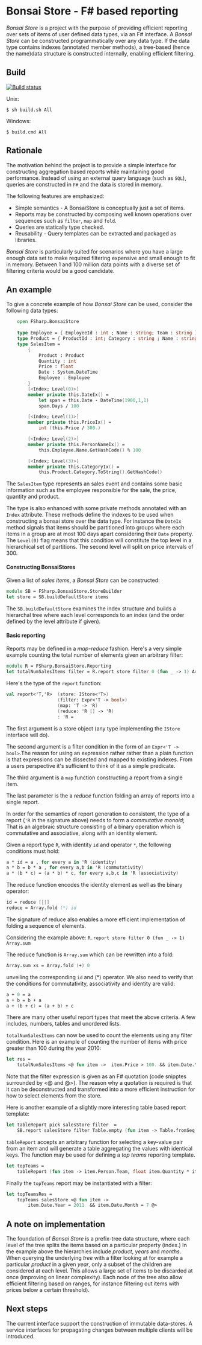 Bonsai Store - F# based reporting
==============================================================
*Bonsai Store* is a project with the purpose of providing efficient reporting over sets of items of user defined data types, via an F# interface. A *Bonsai Store* can be constructed programmatically over any data type. If the data type contains indexes (annotated member methods), a tree-based (hence the name)data structure is constructed internally, enabling efficient filtering.

## Build ##
[![Build status](https://ci.appveyor.com/api/projects/status/6m12l77v5pn7re4e/branch/master?svg=true)](https://ci.appveyor.com/project/jobjo/bonsaistore/branch/master)

Unix:
```
$ sh build.sh All
```
Windows:
```
$ build.cmd All
```

## Rationale  ##
The motivation behind the project is to provide a simple interface for constructing aggregation based reports while maintaining good performance. 
Instead of using an external query language (such as `SQL`), queries are constructed in `F#` and the data is stored in memory.

The following features are emphasized:
* Simple semantics - A BonsaiStore is conceptually just a set of items.
* Reports may be constructed by composing well known operations over sequences such as  `filter`,   `map` and `fold`.
* Queries are statically type checked.
* Reusability - Query templates can be extracted and packaged as libraries.

*Bonsai Store* is particularly suited for scenarios where you have a large enough data set to make required filtering expensive and small enough to fit in memory. Between 1 and 100 million data points with a diverse set of filtering criteria would be a good candidate.

## An example ##

To give a concrete example of how *Bonsai Store* can be used, consider the following data types:

```fsharp
    open FSharp.BonsaiStore
    
    type Employee = { EmployeeId : int ; Name : string; Team : string }
    type Product = { ProductId : int; Category : string ; Name : string }
    type SalesItem = 
        {
            Product : Product
            Quantity : int
            Price : float
            Date : System.DateTime
            Employee : Employee 
        }
        [<Index; Level(0)>]
        member private this.DateIx() = 
            let span = this.Date - DateTime(1900,1,1)
            span.Days / 100

        [<Index; Level(1)>]
        member private this.PriceIx() = 
            int (this.Price / 300.)

        [<Index; Level(2)>]
        member private this.PersonNameIx() = 
            this.Employee.Name.GetHashCode() % 100

        [<Index; Level(3)>]
        member private this.CategoryIx() = 
            this.Product.Category.ToString().GetHashCode()
```

The `SalesItem` type represents an sales event and contains some basic information such as the employee responsible for the sale, the price, quantity and product.

The type is also enhanced with some private methods annotated with an `Index` attribute. These methods define the indexes to be used when constructing a bonsai store over the data type. For instance the `DateIx` method signals that items should be partitioned into groups where each items in a group are at most 100 days apart considering their `Date` property. The `Level(0)` flag means that this condition will constitute the top level in a hierarchical set of partitions. The second level will split on price intervals of 300.

#### Constructing BonsaiStores

Given a list of *sales items*, a *Bonsai Store* can be constructed:

```fsharp
module SB = FSharp.BonsaiStore.StoreBuilder
let store = SB.buildDefaultStore items
```
The `SB.buildDefaultStore` examines the index structure and builds a hierarchal tree where each level corresponds to an index (and the order defined by the level attribute if given). 


#### Basic reporting
Reports may be defined in a *map-reduce* fashion. Here's a very simple example counting the total number of elements given an arbitrary filter:

```fsharp
module R = FSharp.BonsaiStore.Reporting
let totalNumSalesItems filter = R.report store filter 0 (fun _ -> 1) Array.sum
```
Here's the type of the `report` function:

```fsharp
val report<'T,'R>  (store: IStore<'T>) 
                   (filter: Expr<'T -> bool>) 
                   (map: 'T -> 'R) 
                   (reduce: 'R [] -> 'R) 
                   : 'R =

```
The first argument is a store object (any type implementing the `IStore` interface will do). 

The second argument is a filter condition in the form of an `Expr<'T -> bool>`.The reason for using an expression rather rather than a plain function is that expressions can be dissected and mapped to existing indexes. From a users perspective it's sufficient to think of it as a simple predicate. 

The third argument is a `map` function constructing a report from a single item. 

The last parameter is the a *reduce* function folding an array of reports into a single report.

In order for the semantics of report generation to consistent, the type of a report (`'R` in the signature above) needs to form a *commutative monoid*; That is an algebraic structure consisting of a binary operation which is commutative and associative, along with an identity element. 

Given a report type `R`, with identity `id` and operator `*`, the following conditions must hold:

```fsharp
a * id = a , for every a in 'R (identity)
a * b = b * a , for every a,b in 'R (commutativity)
a * (b * c) = (a * b) * c, for every a,b,c in 'R (associativity)
```

The reduce function encodes the identity element as well as the binary operator:

```fsharp
id = reduce [||]
reduce = Array.fold (*) id
```
The signature of reduce also enables a more efficient implementation of folding a sequence of elements.

Considering the example above: `R.report store filter 0 (fun _ -> 1) Array.sum`

The reduce function is `Array.sum` which can be rewritten into a fold:

```fsharp
Array.sum xs = Array.fold (+) 0
```
unveiling the corresponding `id` and (*) operator. We also need to verify  that the conditions for commutativity, associativity and identity are valid:

```fsharp
a + 0 = a
a + b = b + a
a + (b + c) = (a + b) + c
```

There are many other useful report types that meet the above criteria. A few includes, numbers, tables and unordered lists.


`totalNumSalesItems` can now be used to count the elements using any filter condition. Here is an example of counting the number of items with price greater than 100 during the year 2010:

```fsharp
let res =
    totalNumSalesItems <@ fun item ->  item.Price > 100. && item.Date.Year = 2010 @>
```
Note that the filter expression is given as an F# quotation (code snipptes surrounded by <@ and @>). The reason why a quotation is required is that it can be deconstructed and transformed into a more efficient instruction for how to select elements from the store.

Here is another example of a slightly more interesting table based report template:

```fsharp
let tableReport pick salesStore filter  =
    SB.report salesStore filter Table.empty (fun item -> Table.fromSeq [pick item]) Table.merge
```
`tableReport` accepts an arbitrary function for selecting a key-value pair from an item and will generate a table aggregating the values with identical keys. The function may be used for defining a *top teams* reporting template.

```fsharp
let topTeams =
    tableReport (fun item -> item.Person.Team, float item.Quantity * item.Price)
```
Finally the `topTeams` report may be instantiated with a filter:

```fsharp
let topTeamsRes =
    topTeams salesStore <@ fun item ->  
        item.Date.Year = 2011  && item.Date.Month = 7 @>
```

##  A note on implementation ###
The foundation of *Bonsai Store* is a prefix-tree data structure, where each level of the tree splits the items based on a particular property (index.) In the example above the hierarchies include *product*, *years* and *months*. When querying the underlying *tree* with a filter looking at for example a particular *product* in a given *year*, only a subset of the children are considered at each level. This allows a large set of items to be discarded at once (improving on linear complexity). Each node of the tree also allow efficient filtering based on ranges, for instance filtering out items with prices below a certain threshold).

## Next steps
The current interface support the construction of immutable data-stores. A service interfaces for propagating changes between multiple clients will be introduced.
